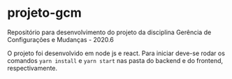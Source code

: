 # projeto-gcm
Repositório para desenvolvimento do projeto da disciplina Gerência de Configurações e Mudanças - 2020.6

O projeto foi desenvolvido em node js e react. Para iniciar deve-se rodar os comandos `yarn install` e `yarn start` nas pasta do backend e do frontend, respectivamente.